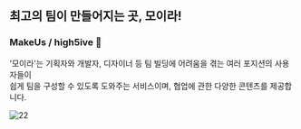 ## 최고의 팀이 만들어지는 곳, 모이라!

### MakeUs / high5ive :wave:

'모이라'는 기획자와 개발자, 디자이너 등 팀 빌딩에 어려움을 겪는 여러 포지션의 사용자들이 <br>쉽게 팀을 구성할 수 있도록 도와주는 서비스이며, 협업에 관한 다양한 콘텐츠를 제공합니다.

![22](https://user-images.githubusercontent.com/32799078/113424497-38987a00-940b-11eb-8193-1b9cfa742ad0.png)


